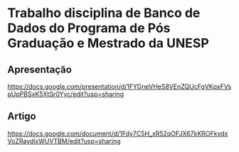 # Trabalho disciplina de Banco de Dados do Programa de Pós Graduação e Mestrado da UNESP

## Apresentação

https://docs.google.com/presentation/d/1FYGneVHeS8VEnZQUcFgVKpxFVspUpPBSxK5XtSr0Yyc/edit?usp=sharing

## Artigo

https://docs.google.com/document/d/1Fdy7C5H_xR52qOFJX67kKROFkydxVoZRaydlxWUVTBM/edit?usp=sharing
